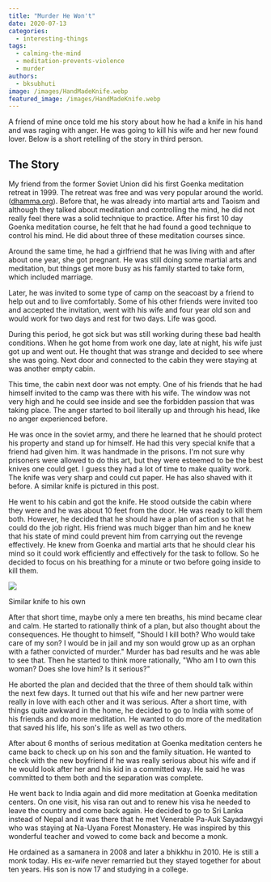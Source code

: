```yaml
---
title: "Murder He Won't"
date: 2020-07-13
categories: 
  - interesting-things
tags: 
  - calming-the-mind
  - meditation-prevents-violence
  - murder
authors: 
  - bksubhuti
image: /images/HandMadeKnife.webp
featured_image: /images/HandMadeKnife.webp
---
```


A friend of mine once told me his story about how he had a knife in his hand and was raging with anger. He was going to kill his wife and her new found lover. Below is a short retelling of the story in third person.

## The Story

My friend from the former Soviet Union did his first Goenka meditation retreat in 1999. The retreat was free and was very popular around the world. ([dhamma.org](http://dhamma.org)). Before that, he was already into martial arts and Taoism and although they talked about meditation and controlling the mind, he did not really feel there was a solid technique to practice. After his first 10 day Goenka meditation course, he felt that he had found a good technique to control his mind. He did about three of these meditation courses since.

Around the same time, he had a girlfriend that he was living with and after about one year, she got pregnant. He was still doing some martial arts and meditation, but things get more busy as his family started to take form, which included marriage.

Later, he was invited to some type of camp on the seacoast by a friend to help out and to live comfortably. Some of his other friends were invited too and accepted the invitation, went with his wife and four year old son and would work for two days and rest for two days. Life was good.

During this period, he got sick but was still working during these bad health conditions. When he got home from work one day, late at night, his wife just got up and went out. He thought that was strange and decided to see where she was going. Next door and connected to the cabin they were staying at was another empty cabin.

This time, the cabin next door was not empty. One of his friends that he had himself invited to the camp was there with his wife. The window was not very high and he could see inside and see the forbidden passion that was taking place. The anger started to boil literally up and through his head, like no anger experienced before.

He was once in the soviet army, and there he learned that he should protect his property and stand up for himself. He had this very special knife that a friend had given him. It was handmade in the prisons. I'm not sure why prisoners were allowed to do this art, but they were esteemed to be the best knives one could get. I guess they had a lot of time to make quality work. The knife was very sharp and could cut paper. He has also shaved with it before. A similar knife is pictured in this post.

He went to his cabin and got the knife. He stood outside the cabin where they were and he was about 10 feet from the door. He was ready to kill them both. However, he decided that he should have a plan of action so that he could do the job right. His friend was much bigger than him and he knew that his state of mind could prevent him from carrying out the revenge effectively. He knew from Goenka and martial arts that he should clear his mind so it could work efficiently and effectively for the task to follow. So he decided to focus on his breathing for a minute or two before going inside to kill them.

![](/images/HandMadeKnife.webp)

Similar knife to his own

After that short time, maybe only a mere ten breaths, his mind became clear and calm. He started to rationally think of a plan, but also thought about the consequences. He thought to himself, "Should I kill both? Who would take care of my son? I would be in jail and my son would grow up as an orphan with a father convicted of murder." Murder has bad results and he was able to see that. Then he started to think more rationally, "Who am I to own this woman? Does she love him? Is it serious?"

He aborted the plan and decided that the three of them should talk within the next few days. It turned out that his wife and her new partner were really in love with each other and it was serious. After a short time, with things quite awkward in the home, he decided to go to India with some of his friends and do more meditation. He wanted to do more of the meditation that saved his life, his son's life as well as two others.

After about 6 months of serious meditation at Goenka meditation centers he came back to check up on his son and the family situation. He wanted to check with the new boyfriend if he was really serious about his wife and if he would look after her and his kid in a committed way. He said he was committed to them both and the separation was complete.

He went back to India again and did more meditation at Goenka meditation centers. On one visit, his visa ran out and to renew his visa he needed to leave the country and come back again. He decided to go to Sri Lanka instead of Nepal and it was there that he met Venerable Pa-Auk Sayadawgyi who was staying at Na-Uyana Forest Monastery. He was inspired by this wonderful teacher and vowed to come back and become a monk.

He ordained as a samanera in 2008 and later a bhikkhu in 2010. He is still a monk today. His ex-wife never remarried but they stayed together for about ten years. His son is now 17 and studying in a college.